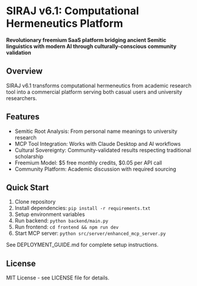 # SIRAJ v6.1: Computational Hermeneutics Platform

**Revolutionary freemium SaaS platform bridging ancient Semitic linguistics with modern AI through culturally-conscious community validation**

## Overview
SIRAJ v6.1 transforms computational hermeneutics from academic research tool into a commercial platform serving both casual users and university researchers.

## Features
- Semitic Root Analysis: From personal name meanings to university research
- MCP Tool Integration: Works with Claude Desktop and AI workflows
- Cultural Sovereignty: Community-validated results respecting traditional scholarship
- Freemium Model: $5 free monthly credits, $0.05 per API call
- Community Platform: Academic discussion with required sourcing

## Quick Start
1. Clone repository
2. Install dependencies: `pip install -r requirements.txt`
3. Setup environment variables
4. Run backend: `python backend/main.py`
5. Run frontend: `cd frontend && npm run dev`
6. Start MCP server: `python src/server/enhanced_mcp_server.py`

See DEPLOYMENT_GUIDE.md for complete setup instructions.

## License
MIT License - see LICENSE file for details.
